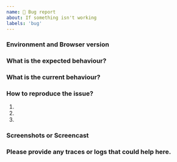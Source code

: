 ```yaml
---
name: 🐛 Bug report 
about: If something isn't working 
labels: 'bug'
---
```



### Environment and Browser version
<!--
  Windows/Mac OS.
  Google Chrome 
-->

### What is the expected behaviour?
<!--
  Provide a clear description of what you want to happen.
-->

### What is the current behaviour?
<!--
  Provide a clear description of what is the current behaviour.
-->

### How to reproduce the issue?

1.
2.
3.

### Screenshots or Screencast
<!--
  Providing relevant Screenshots/ Screencasts would help us to debug the issue quickly.
-->

### Please provide any traces or logs that could help here.



